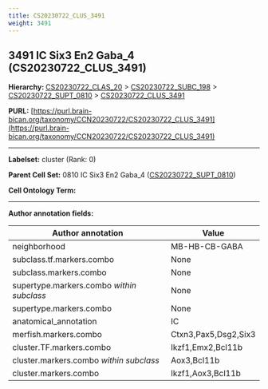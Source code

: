 ```yaml
---
title: CS20230722_CLUS_3491
weight: 3491
---
```

## 3491 IC Six3 En2 Gaba_4 (CS20230722_CLUS_3491)
<b>Hierarchy: </b>
[CS20230722_CLAS_20](../CS20230722_CLAS_20) >
[CS20230722_SUBC_198](../CS20230722_SUBC_198) >
[CS20230722_SUPT_0810](../CS20230722_SUPT_0810) >
[CS20230722_CLUS_3491](../CS20230722_CLUS_3491)

**PURL:** [https://purl.brain-bican.org/taxonomy/CCN20230722/CS20230722_CLUS_3491](https://purl.brain-bican.org/taxonomy/CCN20230722/CS20230722_CLUS_3491)

---


**Labelset:** cluster (Rank: 0)

**Parent Cell Set:** 0810 IC Six3 En2 Gaba_4 ([CS20230722_SUPT_0810](../CS20230722_SUPT_0810))



**Cell Ontology Term:** 

[MARKER GENES.]: #


---

[TRANSFERRED ANNOTATIONS.]: #


[AUTHOR ANNOTATION FIELDS.]: #


**Author annotation fields:**

| Author annotation | Value |
|-------------------|-------|
|neighborhood|MB-HB-CB-GABA|
|subclass.tf.markers.combo|None|
|subclass.markers.combo|None|
|supertype.markers.combo _within subclass_|None|
|supertype.markers.combo|None|
|anatomical_annotation|IC|
|merfish.markers.combo|Ctxn3,Pax5,Dsg2,Six3|
|cluster.TF.markers.combo|Ikzf1,Emx2,Bcl11b|
|cluster.markers.combo _within subclass_|Aox3,Bcl11b|
|cluster.markers.combo|Ikzf1,Aox3,Bcl11b|
